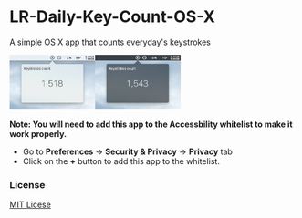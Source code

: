 # LR-Daily-Key-Count-OS-X
A simple OS X app that counts everyday's keystrokes

<img src="./screenshot.png" width="300px"/>

__Note: You will need to add this app to the Accessbility whitelist to make it work properly.__
* Go to __Preferences__ -> __Security & Privacy__ -> __Privacy__ tab 
* Click on the __+__ button to add this app to the whitelist.

### License
[MIT Licese][license]

[license]:./LICEENSE
